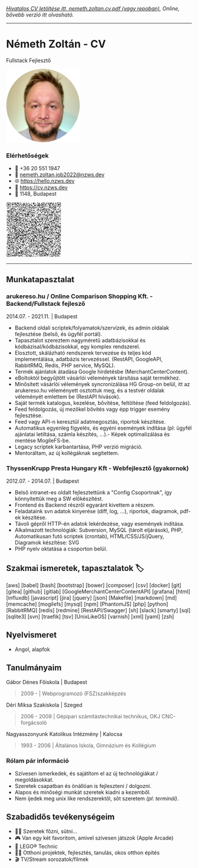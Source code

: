 _[Hivatalos CV letöltése itt, nemeth.zoltan.cv.pdf (vagy repoban)](https://github.com/nzwsdev/nzwsdev/raw/cv_2022/nemeth.zoltan.cv.pdf), Online, bővebb verzió itt olvasható._


---


# Németh Zoltán - CV
Fullstack Fejlesztő

![photo](./Photo/Resized/nemeth.zoltan.account.im_200px.png)


### Elérhetőségek

- 📱 +36 20 551 1947
- 📧 nemeth.zoltan.job2022@nzws.dev
- 🌐 https://hello.nzws.dev
- 📝 https://cv.nzws.dev
- 📍 1148, Budapest

![qrcode](./QRCode/nemeth.zoltan-VCard.150px.png)


---


## Munkatapasztalat

### arukereso.hu / Online Comparison Shopping Kft. - Backend/Fullstack fejlesző

2014.07. - 2021.11. | Budapest
- Backend oldali scriptek/folyamatok/szervízek, és admin oldalak fejlesztése (belső, és ügyfél portál).
- Tapasztalot szereztem nagyméretű adatbázisokkal és kódbázisal/kódbázisokkal, egy komplex rendszerel.
- Elosztott, skálázható rendszerek tervezése és teljes kód implementálása, adatbázis tervezéssel. (RestAPI, GoogleAPI, RabbitRMQ, Redis, PHP service, MySQL).
- Termék ajánlatok átadása Google hírdetésbe (MerchantCenterContent).
- eBoltoktól begyűjtött vásárlói vélemények társítása saját termékhez.
- Minősített vásárlói vélemények syncronizálása HG Group-on belül, itt az arukereso.hu véleményett osztottuk meg, és a testvér oldalak véleményét emlettem be (RestAPI hivások).
- Saját termék katalogus, kezelése, bővítése, feltöltése (feed feldolgozás).
- Feed feldolgozás, új mezőkel bővítés vagy épp trigger esemény fejlesztése.
- Feed vagy API-n keresztül adatmegosztás, riportok készítése.
- Automatikus egyenleg figyelés, és egyéni események indítása (pl: ügyfél ajánlatai letiltása, számla készítés, ...).- Képek optimalizálása és mentése MogileFS-be.
- Legacy scriptek karbantartása, PHP verzió migráció.
- Mentoráltam, az új kollégáknak segítettem.


### ThyssenKrupp Presta Hungary Kft - Webfejlesztő (gyakornok)

2012.07. - 2014.07. | Budapest
- Belső intranet-es oldalt fejlesztettünk a "Config Csoportnak", így könnyítettük meg a SW előkészítést.
- Frontend és Backend részről egyaránt kivettem a részem.
- Feladataink svn adatok kinyerése (diff, log, ...), riportok, diagramok, pdf-ek készítése.
- Távoli gépről HTTP-én adatok lekérdezése, vagy események indítása.
- Alkalmazott technológiák: Subversion, MySQL (tárolt eljárások), PHP, Automatikusan futó scriptek (crontab), HTML/CSS/JS/jQuery, Diagramok készítése: SVG
- PHP nyelv oktatása a csoporton belül.


## Szakmai ismeretek, tapasztalatok 🏷

[aws] [babel] [bash] [bootstrap] [bower] [composer] [csv] [docker] [git] [gitea] [github] [gitlab] [GoogleMerchantCenterContentAPI] [grafana] [html] [influxdb] [javascript] [jira] [jquery] [json] [Makefile] [markdown] [md] [memcache] [mogilefs] [mysql] [npm] [PhantomJS] [php] [python] [RabbitRMQ] [redis] [redmine] [RestAPI/Swagger] [sh] [slack] [smarty] [sql] [sqlite3] [svn] [traefik] [tsv] [UnixLikeOS] [varnish] [xml] [yaml] [zsh]


## Nyelvismeret

- Angol, alapfok


## Tanulmányaim

Gábor Dénes Főiskola | Budapest
> 2009 - | Webprogramozó (FSZ)szakképzés

Déri Miksa Szakiskola | Szeged
> 2006 - 2008 | Gépipari számítástechnikai technikus, OKJ CNC-forgácsoló

Nagyasszonyunk Katolikus Intézmény | Kalocsa
> 1993 - 2006 | Általános Iskola, Gimnázium és Kollégium


### Rólam pár információ

- Szívesen ismerkedek, és sajátítom el az új technológiákat / megoldásokkat.
- Szeretek csapatban és önállóan is fejleszteni / dolgozni.
- Alapos és minőségi munkát szeretek kiadni a kezemből.
- Nem ijedek meg unix like rendszerektől, sőt szeretem *(pl: terminál)*.


## Szabadidős tevékenységeim

- 👨‍🍳 Szeretek főzni, sütni...
- 🎮 Van egy két favoritom, amivel szívesen játszok (Apple Arcade)
- 🔧 LEGO® Technic
- 👨‍💻 Otthoni projektek, fejlesztés, tanulás, okos otthon építés
- 🎬 TV/Stream sorozatok/filmek


<!---
nzwsdev/nzwsdev is a ✨ special ✨ repository because its `README.md` (this file) appears on your GitHub profile.
You can click the Preview link to take a look at your changes.
--->
